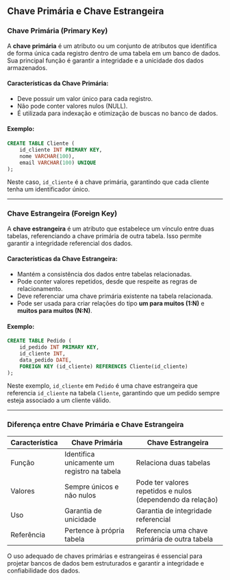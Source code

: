 ## Chave Primária e Chave Estrangeira

### Chave Primária (Primary Key)
A **chave primária** é um atributo ou um conjunto de atributos que identifica de forma única cada registro dentro de uma tabela em um banco de dados. Sua principal função é garantir a integridade e a unicidade dos dados armazenados.

#### Características da Chave Primária:
- Deve possuir um valor único para cada registro.
- Não pode conter valores nulos (NULL).
- É utilizada para indexação e otimização de buscas no banco de dados.

#### Exemplo:
```sql
CREATE TABLE Cliente (
    id_cliente INT PRIMARY KEY,
    nome VARCHAR(100),
    email VARCHAR(100) UNIQUE
);
```
Neste caso, `id_cliente` é a chave primária, garantindo que cada cliente tenha um identificador único.

---

### Chave Estrangeira (Foreign Key)
A **chave estrangeira** é um atributo que estabelece um vínculo entre duas tabelas, referenciando a chave primária de outra tabela. Isso permite garantir a integridade referencial dos dados.

#### Características da Chave Estrangeira:
- Mantém a consistência dos dados entre tabelas relacionadas.
- Pode conter valores repetidos, desde que respeite as regras de relacionamento.
- Deve referenciar uma chave primária existente na tabela relacionada.
- Pode ser usada para criar relações do tipo **um para muitos (1:N)** e **muitos para muitos (N:N)**.

#### Exemplo:
```sql
CREATE TABLE Pedido (
    id_pedido INT PRIMARY KEY,
    id_cliente INT,
    data_pedido DATE,
    FOREIGN KEY (id_cliente) REFERENCES Cliente(id_cliente)
);
```
Neste exemplo, `id_cliente` em `Pedido` é uma chave estrangeira que referencia `id_cliente` na tabela `Cliente`, garantindo que um pedido sempre esteja associado a um cliente válido.

---

### Diferença entre Chave Primária e Chave Estrangeira
| Característica | Chave Primária | Chave Estrangeira |
|---------------|--------------|----------------|
| Função | Identifica unicamente um registro na tabela | Relaciona duas tabelas |
| Valores | Sempre únicos e não nulos | Pode ter valores repetidos e nulos (dependendo da relação) |
| Uso | Garantia de unicidade | Garantia de integridade referencial |
| Referência | Pertence à própria tabela | Referencia uma chave primária de outra tabela |

O uso adequado de chaves primárias e estrangeiras é essencial para projetar bancos de dados bem estruturados e garantir a integridade e confiabilidade dos dados.

